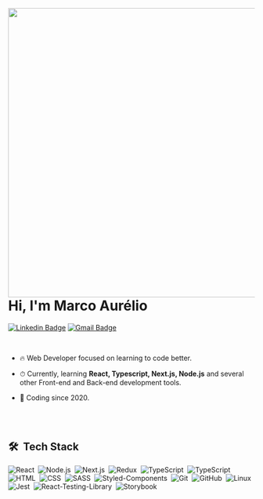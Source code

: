 <img align="right" height="590em" src="https://raw.githubusercontent.com/gist/marcoaureliosf/729b1ce91191b2a38ca80bc0a21ef484/raw/cbf28006dc96ebb2998d9845e6d02c286570a330/green-gitcard.svg"/>
<h1 align="left">Hi, I'm Marco Aurélio</h1>

  <!--
<a href="https://www.linkedin.com/in/marcoaureliosf/" target="_blank">
  <img  width="120rem" align="center" src="https://img.shields.io/badge/-Marco Aurélio-05122A?style=flat&logo=linkedin" alt="linkedin"/>
</a>

 <a href="mailto:marco007351@gmail.com" target="_blank">
  <img  width="200rem" align="center" src="https://img.shields.io/badge/-marco007351@gmail.com-05122A?style=flat&logo=gmail" alt="gmail"/>
</a>
-->

[![Linkedin Badge](https://img.shields.io/badge/-Marco%20Aurélio-58A03A?style=flat-square&logo=Linkedin&logoColor=white&link=https://www.linkedin.com/in/marcoaureliosf/)](https://www.linkedin.com/in/marcoaureliosf/) 
[![Gmail Badge](https://img.shields.io/badge/-marco007351@gmail.com-58A03A?style=flat-square&logo=Gmail&logoColor=white&link=mailto:marco007351@gmail.com)](mailto:marco007351@gmail.com)

<br>

- 🔥 Web Developer focused on learning to code better.

- ⏱ Currently, learning **React, Typescript, Next.js, Node.js** and several other Front-end and Back-end development tools.

- 🧶 Coding since 2020.

<br><br>

## 🛠 &nbsp;Tech Stack

![React](https://img.shields.io/badge/-React-05122A?style=flat&logo=react)&nbsp;
![Node.js](https://img.shields.io/badge/-Node.js-05122A?style=flat&logo=node.js)&nbsp;
![Next.js](https://img.shields.io/badge/-Next.js-05122A?style=flat&logo=next.js)&nbsp;
![Redux](https://img.shields.io/badge/-Redux-05122A?style=flat&logo=redux)&nbsp;
![TypeScript](https://img.shields.io/badge/-Typescript-05122A?style=flat&logo=typescript)&nbsp;
![TypeScript](https://img.shields.io/badge/-Javascript-05122A?style=flat&logo=javascript)&nbsp;
![HTML](https://img.shields.io/badge/-HTML-05122A?style=flat&logo=HTML5)&nbsp;
![CSS](https://img.shields.io/badge/-CSS-05122A?style=flat&logo=CSS3&logoColor=1572B6)&nbsp;
![SASS](https://img.shields.io/badge/-SASS-05122A?style=flat&logo=sass)&nbsp;
![Styled-Components](https://img.shields.io/badge/-StyledComponents-05122A?style=flat&logo=styled-components)&nbsp;
![Git](https://img.shields.io/badge/-Git-05122A?style=flat&logo=git)&nbsp;
![GitHub](https://img.shields.io/badge/-GitHub-05122A?style=flat&logo=github)&nbsp;
![Linux](https://img.shields.io/badge/-Linux-05122A?style=flat&logo=linux)&nbsp;
![Jest](https://img.shields.io/badge/-Jest-05122A?style=flat&logo=jest)&nbsp;
![React-Testing-Library](https://img.shields.io/badge/-ReactTestingLibrary-05122A?style=flat&logo=testing-library)&nbsp;
![Storybook](https://img.shields.io/badge/-Storybook-05122A?style=flat&logo=storybook)&nbsp;

<!--
**marcoaureliosf/marcoaureliosf** is a ✨ _special_ ✨ repository because its `README.md` (this file) appears on your GitHub profile.

Here are some ideas to get you started:

- 🔭 I’m currently working on ...
- 🌱 I’m currently learning ...
- 👯 I’m looking to collaborate on ...
- 🤔 I’m looking for help with ...
- 💬 Ask me about ...
- 📫 How to reach me: ...
- 😄 Pronouns: ...
- ⚡ Fun fact: ...
-->
